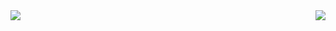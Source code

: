 <img align="left" src="https://github-readme-stats.vercel.app/api/top-langs/?username=diego-vieira&layout=compact&hide_border=true&langs_count=8&card_width=265&theme=chartreuse-dark" />
<img align="right" src="https://github-readme-stats.vercel.app/api?username=diego-vieira&show_icons=true&hide_border=true&layout=compact&theme=chartreuse-dark" />
